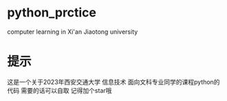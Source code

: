 # python_prctice
computer learning in Xi'an Jiaotong university
# 提示
这是一个关于2023年西安交通大学 信息技术 面向文科专业同学的课程python的代码
需要的话可以自取
记得加个star哦
